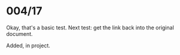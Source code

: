 # 004/17

Okay, that's a basic test.  Next test: get the link back into the original document.

Added, in project.